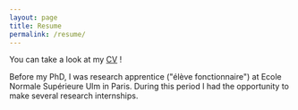 ```yaml
---
layout: page
title: Resume
permalink: /resume/
---
```


You can take a look at my [CV](../resume_files/CV_english_RBarboni.pdf) !

Before my PhD, I was research apprentice ("élève fonctionnaire") at Ecole Normale Supérieure Ulm in Paris. During this period I had the opportunity to make several research internships.

